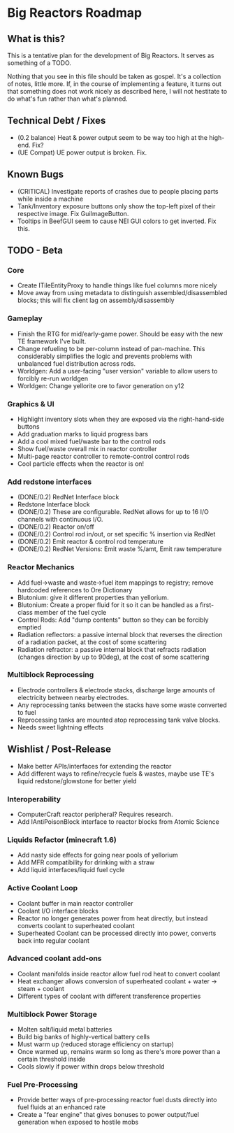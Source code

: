 Big Reactors Roadmap
====================

What is this?
-------------

This is a tentative plan for the development of Big Reactors. It serves as something of a TODO.

Nothing that you see in this file should be taken as gospel. It's a collection of notes, little more. If, in the course of implementing a feature, it turns out that something does not work nicely as described here, I will not hestitate to do what's fun rather than what's planned.

Technical Debt / Fixes
----------------------
- (0.2 balance) Heat & power output seem to be way too high at the high-end. Fix?
- (UE Compat) UE power output is broken. Fix.

Known Bugs
----------
- (CRITICAL) Investigate reports of crashes due to people placing parts while inside a machine
- Tank/Inventory exposure buttons only show the top-left pixel of their respective image. Fix GuiImageButton.
- Tooltips in BeefGUI seem to cause NEI GUI colors to get inverted. Fix this.

TODO - Beta
-----------

### Core
- Create ITileEntityProxy to handle things like fuel columns more nicely
- Move away from using metadata to distinguish assembled/disassembled blocks; this will fix client lag on assembly/disassembly

### Gameplay
- Finish the RTG for mid/early-game power. Should be easy with the new TE framework I've built.
- Change refueling to be per-column instead of pan-machine. This considerably simplifies the logic
  and prevents problems with unbalanced fuel distribution across rods.
- Worldgen: Add a user-facing "user version" variable to allow users to forcibly re-run worldgen
- Worldgen: Change yellorite ore to favor generation on y12

### Graphics & UI
- Highlight inventory slots when they are exposed via the right-hand-side buttons
- Add graduation marks to liquid progress bars
- Add a cool mixed fuel/waste bar to the control rods
- Show fuel/waste overall mix in reactor controller
- Multi-page reactor controller to remote-control control rods
- Cool particle effects when the reactor is on!

### Add redstone interfaces
- (DONE/0.2) RedNet Interface block
- Redstone Interface block
- (DONE/0.2) These are configurable. RedNet allows for up to 16 I/O channels with continuous I/O.
- (DONE/0.2) Reactor on/off
- (DONE/0.2) Control rod in/out, or set specific % insertion via RedNet
- (DONE/0.2) Emit reactor & control rod temperature
- (DONE/0.2) RedNet Versions: Emit waste %/amt, Emit raw temperature

### Reactor Mechanics
- Add fuel->waste and waste->fuel item mappings to registry; remove hardcoded references to Ore Dictionary
- Blutonium: give it different properties than yellorium.
- Blutonium: Create a proper fluid for it so it can be handled as a first-class member of the fuel cycle
- Control Rods: Add "dump contents" button so they can be forcibly emptied
- Radiation reflectors: a passive internal block that reverses the direction of a radiation packet, at the cost of some scattering
- Radiation refractor: a passive internal block that refracts radiation (changes direction by up to 90deg), at the cost of some scattering

### Multiblock Reprocessing
- Electrode controllers & electrode stacks, discharge large amounts of electricity between nearby electrodes.
- Any reprocessing tanks between the stacks have some waste converted to fuel
- Reprocessing tanks are mounted atop reprocessing tank valve blocks.
- Needs sweet lightning effects

Wishlist / Post-Release
-----------------------
- Make better APIs/interfaces for extending the reactor
- Add different ways to refine/recycle fuels & wastes, maybe use TE's liquid redstone/glowstone for better yield

### Interoperability
- ComputerCraft reactor peripheral? Requires research.
- Add IAntiPoisonBlock interface to reactor blocks from Atomic Science

### Liquids Refactor (minecraft 1.6)
- Add nasty side effects for going near pools of yellorium
- Add MFR compatibility for drinking with a straw
- Add liquid interfaces/liquid fuel cycle

### Active Coolant Loop
- Coolant buffer in main reactor controller
- Coolant I/O interface blocks
- Reactor no longer generates power from heat directly, but instead converts coolant to superheated coolant
- Superheated Coolant can be processed directly into power, converts back into regular coolant

### Advanced coolant add-ons
- Coolant manifolds inside reactor allow fuel rod heat to convert coolant
- Heat exchanger allows conversion of superheated coolant + water -> steam + coolant
- Different types of coolant with different transference properties

### Multiblock Power Storage
- Molten salt/liquid metal batteries
- Build big banks of highly-vertical battery cells
- Must warm up (reduced storage efficiency on startup)
- Once warmed up, remains warm so long as there's more power than a certain threshold inside
- Cools slowly if power within drops below threshold

### Fuel Pre-Processing
- Provide better ways of pre-processing reactor fuel dusts directly into fuel fluids at an enhanced rate
- Create a "fear engine" that gives bonuses to power output/fuel generation when exposed to hostile mobs